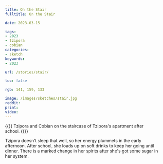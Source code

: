 ```yaml
---
title: On the Stair
fulltitle: On the Stair

date: 2023-03-15

tags: 
- 2023
- tzipora
- cobian
categories:
- sketch
keywords:
- 2023

url: /stories/stair/

toc: false

rgb: 141, 159, 133

image: /images/sketches/stair.jpg
reddit:
print: 
video:
---
```

{{<hint caption>}}
Tzipora and Cobian on the staircase of Tzipora's apartment after school.
{{</hint>}}

Tzipora doesn't sleep that well, so her energy plummets in the early afternoon. After school, she loads up on soft drinks to keep her going until dinner. There is a marked change in her spirits after she's got some sugar in her system.